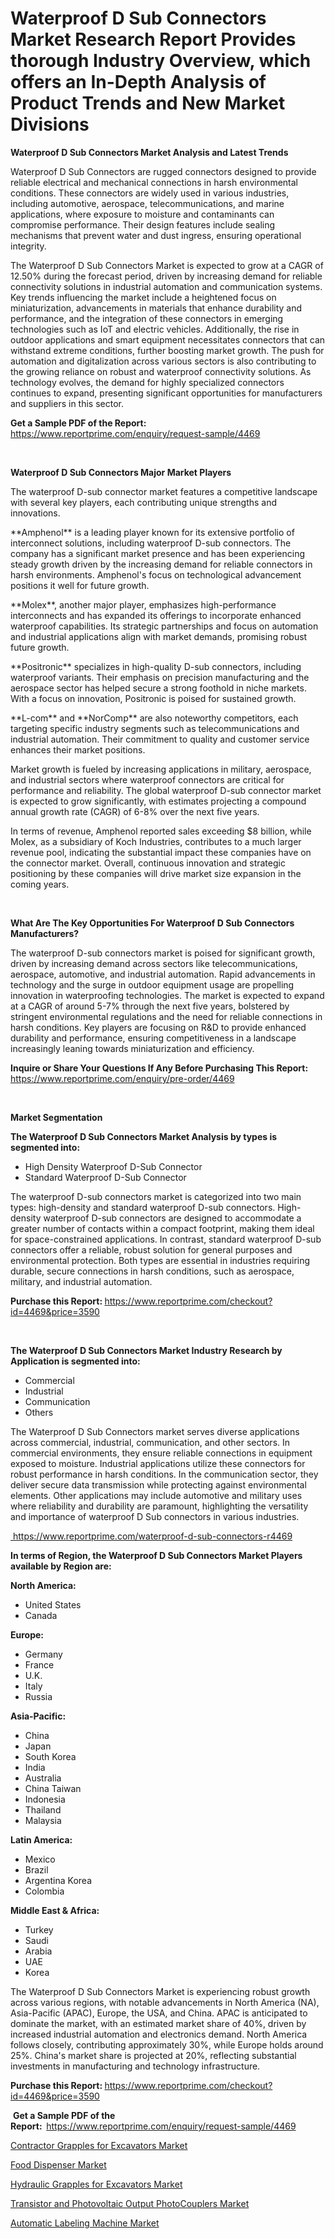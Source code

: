 <p><h1>Waterproof D Sub Connectors Market Research Report Provides thorough Industry Overview, which offers an In-Depth Analysis of Product Trends and New Market Divisions</h1></p><p><strong>Waterproof D Sub Connectors Market Analysis and Latest Trends</strong></p>
<p><p>Waterproof D Sub Connectors are rugged connectors designed to provide reliable electrical and mechanical connections in harsh environmental conditions. These connectors are widely used in various industries, including automotive, aerospace, telecommunications, and marine applications, where exposure to moisture and contaminants can compromise performance. Their design features include sealing mechanisms that prevent water and dust ingress, ensuring operational integrity.</p><p>The Waterproof D Sub Connectors Market is expected to grow at a CAGR of 12.50% during the forecast period, driven by increasing demand for reliable connectivity solutions in industrial automation and communication systems. Key trends influencing the market include a heightened focus on miniaturization, advancements in materials that enhance durability and performance, and the integration of these connectors in emerging technologies such as IoT and electric vehicles. Additionally, the rise in outdoor applications and smart equipment necessitates connectors that can withstand extreme conditions, further boosting market growth. The push for automation and digitalization across various sectors is also contributing to the growing reliance on robust and waterproof connectivity solutions. As technology evolves, the demand for highly specialized connectors continues to expand, presenting significant opportunities for manufacturers and suppliers in this sector.</p></p>
<p><strong>Get a Sample PDF of the Report:&nbsp;</strong> <a href="https://www.reportprime.com/enquiry/request-sample/4469">https://www.reportprime.com/enquiry/request-sample/4469</a></p>
<p>&nbsp;</p>
<p><strong>Waterproof D Sub Connectors Major Market Players</strong></p>
<p><p>The waterproof D-sub connector market features a competitive landscape with several key players, each contributing unique strengths and innovations. </p><p>**Amphenol** is a leading player known for its extensive portfolio of interconnect solutions, including waterproof D-sub connectors. The company has a significant market presence and has been experiencing steady growth driven by the increasing demand for reliable connectors in harsh environments. Amphenol's focus on technological advancement positions it well for future growth.</p><p>**Molex**, another major player, emphasizes high-performance interconnects and has expanded its offerings to incorporate enhanced waterproof capabilities. Its strategic partnerships and focus on automation and industrial applications align with market demands, promising robust future growth.</p><p>**Positronic** specializes in high-quality D-sub connectors, including waterproof variants. Their emphasis on precision manufacturing and the aerospace sector has helped secure a strong foothold in niche markets. With a focus on innovation, Positronic is poised for sustained growth.</p><p>**L-com** and **NorComp** are also noteworthy competitors, each targeting specific industry segments such as telecommunications and industrial automation. Their commitment to quality and customer service enhances their market positions.</p><p>Market growth is fueled by increasing applications in military, aerospace, and industrial sectors where waterproof connectors are critical for performance and reliability. The global waterproof D-sub connector market is expected to grow significantly, with estimates projecting a compound annual growth rate (CAGR) of 6-8% over the next five years.</p><p>In terms of revenue, Amphenol reported sales exceeding $8 billion, while Molex, as a subsidiary of Koch Industries, contributes to a much larger revenue pool, indicating the substantial impact these companies have on the connector market. Overall, continuous innovation and strategic positioning by these companies will drive market size expansion in the coming years.</p></p>
<p>&nbsp;</p>
<p><strong>What Are The Key Opportunities For Waterproof D Sub Connectors Manufacturers?</strong></p>
<p><p>The waterproof D-sub connectors market is poised for significant growth, driven by increasing demand across sectors like telecommunications, aerospace, automotive, and industrial automation. Rapid advancements in technology and the surge in outdoor equipment usage are propelling innovation in waterproofing technologies. The market is expected to expand at a CAGR of around 5-7% through the next five years, bolstered by stringent environmental regulations and the need for reliable connections in harsh conditions. Key players are focusing on R&D to provide enhanced durability and performance, ensuring competitiveness in a landscape increasingly leaning towards miniaturization and efficiency.</p></p>
<p><strong>Inquire or Share Your Questions If Any Before Purchasing This Report:</strong> <a href="https://www.reportprime.com/enquiry/pre-order/4469">https://www.reportprime.com/enquiry/pre-order/4469</a></p>
<p>&nbsp;</p>
<p><strong>Market Segmentation</strong></p>
<p><strong>The Waterproof D Sub Connectors Market Analysis by types is segmented into:</strong></p>
<p><ul><li>High Density Waterproof D-Sub Connector</li><li>Standard Waterproof D-Sub Connector</li></ul></p>
<p><p>The waterproof D-sub connectors market is categorized into two main types: high-density and standard waterproof D-sub connectors. High-density waterproof D-sub connectors are designed to accommodate a greater number of contacts within a compact footprint, making them ideal for space-constrained applications. In contrast, standard waterproof D-sub connectors offer a reliable, robust solution for general purposes and environmental protection. Both types are essential in industries requiring durable, secure connections in harsh conditions, such as aerospace, military, and industrial automation.</p></p>
<p><strong>Purchase this Report:&nbsp;</strong><a href="https://www.reportprime.com/checkout?id=4469&price=3590">https://www.reportprime.com/checkout?id=4469&price=3590</a></p>
<p>&nbsp;</p>
<p><strong>The Waterproof D Sub Connectors Market Industry Research by Application is segmented into:</strong></p>
<p><ul><li>Commercial</li><li>Industrial</li><li>Communication</li><li>Others</li></ul></p>
<p><p>The Waterproof D Sub Connectors market serves diverse applications across commercial, industrial, communication, and other sectors. In commercial environments, they ensure reliable connections in equipment exposed to moisture. Industrial applications utilize these connectors for robust performance in harsh conditions. In the communication sector, they deliver secure data transmission while protecting against environmental elements. Other applications may include automotive and military uses where reliability and durability are paramount, highlighting the versatility and importance of waterproof D Sub connectors in various industries.</p></p>
<p><a href="https://www.reportprime.com/waterproof-d-sub-connectors-r4469">&nbsp;https://www.reportprime.com/waterproof-d-sub-connectors-r4469</a></p>
<p><strong>In terms of Region, the Waterproof D Sub Connectors Market Players available by Region are:</strong></p>
<p>
    <p> <strong> North America: </strong>
        <ul>
            <li>United States</li>
            <li>Canada</li>
        </ul>
        </p> 
    <p> <strong> Europe: </strong>
        <ul>
            <li>Germany</li>
            <li>France</li>
            <li>U.K.</li>
            <li>Italy</li>
            <li>Russia</li>
        </ul>
        </p> 
    <p> <strong> Asia-Pacific: </strong>
        <ul>
            <li>China</li>
            <li>Japan</li>
            <li>South Korea</li>
            <li>India</li>
            <li>Australia</li>
            <li>China Taiwan</li>
            <li>Indonesia</li>
            <li>Thailand</li>
            <li>Malaysia</li>
        </ul>
        </p> 
    <p> <strong> Latin America: </strong>
        <ul>
            <li>Mexico</li>
            <li>Brazil</li>
            <li>Argentina Korea</li>
            <li>Colombia</li>
        </ul>
        </p> 
    <p> <strong> Middle East & Africa: </strong>
        <ul>
            <li>Turkey</li>
            <li>Saudi</li>
            <li>Arabia</li>
            <li>UAE</li>
            <li>Korea</li>
        </ul>
    </p>
    </p>
<p><p>The Waterproof D Sub Connectors Market is experiencing robust growth across various regions, with notable advancements in North America (NA), Asia-Pacific (APAC), Europe, the USA, and China. APAC is anticipated to dominate the market, with an estimated market share of 40%, driven by increased industrial automation and electronics demand. North America follows closely, contributing approximately 30%, while Europe holds around 25%. China's market share is projected at 20%, reflecting substantial investments in manufacturing and technology infrastructure.</p></p>
<p><strong>Purchase this Report: </strong><a href="https://www.reportprime.com/checkout?id=4469&price=3590">https://www.reportprime.com/checkout?id=4469&price=3590</a></p>
<p>&nbsp;<strong>Get a Sample PDF of the Report:&nbsp;&nbsp;</strong><a href="https://www.reportprime.com/enquiry/request-sample/4469">https://www.reportprime.com/enquiry/request-sample/4469</a></p>
<p><strong></strong></p>
<p><p><a href="https://issuu.com/reportprime-2/docs/contractor-grapples-for-excavators-_ae6515f7ec8c83">Contractor Grapples for Excavators Market</a></p><p><a href="https://www.linkedin.com/pulse/food-dispenser-market-size-growth-trends-statistics-forecasts-z8yec?trackingId=cnnsfMHWQg6UWQmxU%2Bbkig%3D%3D">Food Dispenser Market</a></p><p><a href="https://issuu.com/reportprime-2/docs/hydraulic-grapples-for-excavators-m_47c010dda6834a">Hydraulic Grapples for Excavators Market</a></p><p><a href="https://github.com/Krish2023na/Market-Research-Report-List-6/blob/main/transistor-and-photovoltaic-output-photocouplers-market.md">Transistor and Photovoltaic Output PhotoCouplers Market</a></p><p><a href="https://www.linkedin.com/pulse/what-growth-drivers-automatic-labeling-machine-market-comprehensive-whiqc?trackingId=8gh29LfJRne0iHFvKC%2BczA%3D%3D">Automatic Labeling Machine Market</a></p></p>